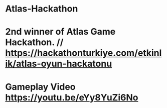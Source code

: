 # Atlas-Hackathon

# 2nd winner of Atlas Game Hackathon. // https://hackathonturkiye.com/etkinlik/atlas-oyun-hackatonu

# Gameplay Video https://youtu.be/eYy8YuZi6No

